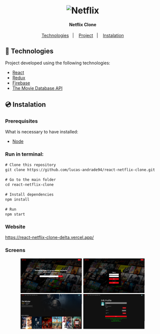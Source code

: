 <h1 align="center">
    <img alt="Netflix" title="Netflix" src="https://logodownload.org/wp-content/uploads/2014/10/netflix-logo.png" width="200px" />
</h1>

<h4 align="center">
  	Netflix Clone
</h4>

<p align="center">
	<a href="#-technologies">Technologies</a>&nbsp;&nbsp;&nbsp;|&nbsp;&nbsp;&nbsp;
	<a href="#-project">Project</a>&nbsp;&nbsp;&nbsp;|&nbsp;&nbsp;&nbsp;
	<a href="#-instalation">Instalation</a>
</p>


## 🤖 Technologies
Project developed using the following technologies:

- [React](https://reactjs.org/)
- [Redux](https://redux.js.org/)
- [Firebase](https://firebase.google.com/)
- [The Movie Database API](https://www.themoviedb.org/)


## 💿 Instalation
### Prerequisites
What is necessary to have installed:
- [Node](https://nodejs.org/en/download/)


### Run in terminal:
```
# Clone this repository
git clone https://github.com/lucas-andrade94/react-netflix-clone.git

# Go to the main folder
cd react-netflix-clone

# Install dependencies
npm install

# Run
npm start
```


### Website
https://react-netflix-clone-delta.vercel.app/


### Screens
<div align="center">
    <img alt="Home Page" title="Home Page" src=".github\screen-1.png?raw=true" width="200px" />
    <img alt="Home Page" title="Home Page" src=".github\screen-2.png?raw=true" width="200px" />
    <img alt="Home Page" title="Home Page" src=".github\screen-3.png?raw=true" width="200px" />
    <img alt="Home Page" title="Home Page" src=".github\screen-4.png?raw=true" width="200px" />
</div>
